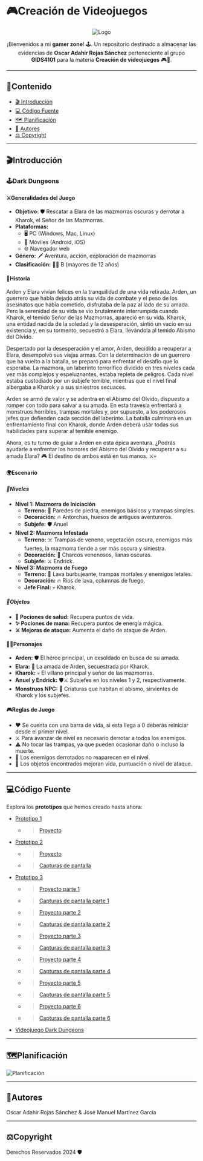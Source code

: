 # **🎮Creación de Videojuegos**

<p align="center">
    <img src="https://github.com/user-attachments/assets/82ee8bd9-d48e-4c22-b7a7-18a416acdaa9" alt="Logo">
</p>

<p align="center">
    ¡Bienvenidos a mi <strong>gamer zone</strong>! 🕹️. Un repositorio destinado a almacenar las evidencias de <strong>Oscar Adahir Rojas Sánchez</strong> perteneciente al grupo <strong>GIDS4101</strong> para la materia <strong>Creación de videojuegos</strong> 🎮🚀.
</p>

---

## **📜Contenido**

- [🎬 Introducción](#introducción)
- [💻 Código Fuente](#código-fuente)
- [🗺️ Planificación](#%EF%B8%8Fplanificación)
- [👾 Autores](#autores)
- [⚖️ Copyright](#%EF%B8%8Fcopyright)

---

## **🎬Introducción**
### 🕹️Dark Dungeons

#### ⚔️Generalidades del Juego
- **Objetivo:** 🛡️ Rescatar a Elara de las mazmorras oscuras y derrotar a Kharok, el Señor de las Mazmorras.
- **Plataformas:**
    - 🖥️ PC (Windows, Mac, Linux)
    - 📱 Móviles (Android, iOS)
    - 🌐 Navegador web
- **Género:** 🗡️ Aventura, acción, exploración de mazmorras
- **Clasificación:** 🧒🧑 B (mayores de 12 años)

#### 📜Historia
Arden y Elara vivían felices en la tranquilidad de una vida retirada. Arden, un guerrero que había dejado atrás su vida de combate y el peso de los asesinatos que había cometido, disfrutaba de la paz al lado de su amada. Pero la serenidad de su vida se vio brutalmente interrumpida cuando Kharok, el temido Señor de las Mazmorras, apareció en su vida. Kharok, una entidad nacida de la soledad y la desesperación, sintió un vacío en su existencia y, en su tormento, secuestró a Elara, llevándola al temido Abismo del Olvido.

Despertado por la desesperación y el amor, Arden, decidido a recuperar a Elara, desempolvó sus viejas armas. Con la determinación de un guerrero que ha vuelto a la batalla, se preparó para enfrentar el desafío que lo esperaba. La mazmora, un laberinto terrorífico dividido en tres niveles cada vez más complejos y espeluznantes, estaba repleta de peligros. Cada nivel estaba custodiado por un subjefe temible, mientras que el nivel final albergaba a Kharok y a sus siniestros secuaces.

Arden se armó de valor y se adentra en el Abismo del Olvido, dispuesto a romper con todo para salvar a su amada. En esta travesía enfrentará a monstruos horribles, trampas mortales y, por supuesto, a los poderosos jefes que defienden cada sección del laberinto. La batalla culminará en un enfrentamiento final con Kharok, donde Arden deberá usar todas sus habilidades para superar al temible enemigo.

Ahora, es tu turno de guiar a Arden en esta épica aventura. ¿Podrás ayudarle a enfrentar los horrores del Abismo del Olvido y recuperar a su amada Elara? 🎮 El destino de ambos está en tus manos. ⚔️💀

#### 🌍Escenario
##### 🏰Niveles
- **Nivel 1: Mazmorra de Iniciación**
  - **Terreno:** 🧱 Paredes de piedra, enemigos básicos y trampas simples.
  - **Decoración:** 🔥 Antorchas, huesos de antiguos aventureros.
  - **Subjefe:** 🛡️ Anuel
- **Nivel 2: Mazmorra Infestada**
  - **Terreno:** ☠️ Trampas de veneno, vegetación oscura, enemigos más fuertes, la mazmorra tiende a ser más oscura y siniestra.
  - **Decoración:** 🧪 Charcos venenosos, lianas oscuras.
  - **Subjefe:** ⚔️ Endrick.
- **Nivel 3: Mazmorra de Fuego**
  - **Terreno:** 🌋 Lava burbujeante, trampas mortales y enemigos letales.
  - **Decoración:** 🔥 Ríos de lava, columnas de fuego.
  - **Jefe Final:** 💀 Kharok.

##### 🎒Objetos
- **🧪 Pociones de salud:** Recupera puntos de vida.
- **✨ Pociones de mana:** Recupera puntos de energía mágica.
- **⚔️ Mejoras de ataque:** Aumenta el daño de ataque de Arden.

#### 🧙‍♂️Personajes
- **Arden:** 🛡️ El héroe principal, un exsoldado en busca de su amada.
- **Elara:** 👸 La amada de Arden, secuestrada por Kharok.
- **Kharok:** 💀 El villano principal y señor de las mazmorras.
- **Anuel y Endrick:** 🛡️⚔️ Subjefes en los niveles 1 y 2, respectivamente.
- **Monstruos NPC:** 👾 Criaturas que habitan el abismo, sirvientes de Kharok y los subjefes.

#### 🎮Reglas de Juego
- ❤️ Se cuenta con una barra de vida, si esta llega a 0 deberás reiniciar desde el primer nivel.
- ⚔️ Para avanzar de nivel es necesario derrotar a todos los enemigos.
- ⚠️ No tocar las trampas, ya que pueden ocasionar daño o incluso la muerte.
- 👾 Los enemigos derrotados no reaparecen en el nivel.
- 🎒 Los objetos encontrados mejoran vida, puntuación o nivel de ataque.
  
---

## **💻Código Fuente**

Explora los **prototipos** que hemos creado hasta ahora:

 * [Prototipo 1](https://github.com/oscarRS25/Creacion-de-Videojuegos/tree/main/Prototipo1)
   * > [Proyecto](https://github.com/oscarRS25/Creacion-de-Videojuegos/blob/main/Prototipo1/Prototipo1_Oscar_Adahir_Rojas_Sanchez.unitypackage)
 * [Prototipo 2](https://github.com/oscarRS25/Creacion-de-Videojuegos/tree/main/Prototipo2)
   * > [Proyecto](https://github.com/oscarRS25/Creacion-de-Videojuegos/blob/main/Prototipo2/Prototipo2_Oscar_Adahir_Rojas_Sanchez.unitypackage)
   * > [Capturas de pantalla](https://github.com/oscarRS25/Creacion-de-Videojuegos/blob/main/Prototipo2/Pr%C3%A1ctica2_Oscar_Adahir_Rojas_Sanchez.pdf)
 * [Prototipo 3](https://github.com/oscarRS25/Creacion-de-Videojuegos/tree/main/Prototipo3)
   * > [Proyecto parte 1](https://github.com/oscarRS25/Creacion-de-Videojuegos/blob/main/Prototipo3/Prototipo3_P1_Oscar_Adahir_Rojas_S%C3%A1nchez.unitypackage)
   * > [Capturas de pantalla parte 1](https://github.com/oscarRS25/Creacion-de-Videojuegos/blob/main/Prototipo3/Prototipo3_P1_Oscar_Adahir_Rojas_S%C3%A1nchez.pdf)
   * > [Proyecto parte 2](https://github.com/oscarRS25/Creacion-de-Videojuegos/blob/main/Prototipo3/Prototipo3_P2_Oscar_Adahir_Rojas_S%C3%A1nchez.unitypackage)
   * > [Capturas de pantalla parte 2](https://github.com/oscarRS25/Creacion-de-Videojuegos/blob/main/Prototipo3/Prototipo3_P2_Oscar_Adahir_Rojas_S%C3%A1nchez.pdf)
   * > [Proyecto parte 3](https://github.com/oscarRS25/Creacion-de-Videojuegos/blob/main/Prototipo3/Prototipo3_P3_Oscar_Adahir_Rojas_S%C3%A1nchez.unitypackage)
   * > [Capturas de pantalla parte 3](https://github.com/oscarRS25/Creacion-de-Videojuegos/blob/main/Prototipo3/Prototipo3_P3_Oscar_Adahir_Rojas_S%C3%A1nchez.pdf)
   * > [Proyecto parte 4](https://github.com/oscarRS25/Creacion-de-Videojuegos/blob/main/Prototipo3/Prototipo3_P4_Oscar_Adahir_Rojas_S%C3%A1nchez.unitypackage)
   * > [Capturas de pantalla parte 4](https://github.com/oscarRS25/Creacion-de-Videojuegos/blob/main/Prototipo3/Prototipo3_P4_Oscar_Adahir_Rojas_S%C3%A1nchez.pdf)
   * > [Proyecto parte 5](https://github.com/oscarRS25/Creacion-de-Videojuegos/blob/main/Prototipo3/Prototipo3_P5_Oscar_Adahir_Rojas_S%C3%A1nchez.unitypackage)
   * > [Capturas de pantalla parte 5](https://github.com/oscarRS25/Creacion-de-Videojuegos/blob/main/Prototipo3/Prototipo3_P5_Oscar_Adahir_Rojas_S%C3%A1nchez.pdf)
   * > [Proyecto parte 6](https://github.com/oscarRS25/Creacion-de-Videojuegos/blob/main/Prototipo3/Prototipo3_P6_Oscar_Adahir_Rojas_S%C3%A1nchez.unitypackage)
   * > [Capturas de pantalla parte 6](https://github.com/oscarRS25/Creacion-de-Videojuegos/blob/main/Prototipo3/Prototipo3_P6_Oscar_Adahir_Rojas_S%C3%A1nchez.pdf)
 * [Videojuego Dark Dungeons](https://github.com/oscarRS25/Dark-Dungeons-Game)

---

## **🗺️Planificación**
![Planificación](https://github.com/user-attachments/assets/880bd8b2-2f96-4dee-a645-2705bd702334)



---

## **👾Autores**

Oscar Adahir Rojas Sánchez & José Manuel Martínez García

---

## **⚖️Copyright**

Derechos Reservados 2024 🛡️
